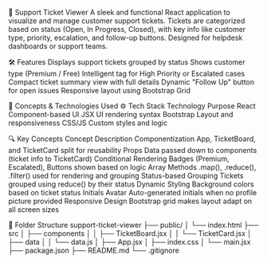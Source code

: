 🎫 Support Ticket Viewer
    A sleek and functional React application to visualize and manage customer support tickets. Tickets are categorized based on status (Open, In Progress, Closed), with key info like customer type, priority, escalation, and follow-up buttons. Designed for helpdesk dashboards or support teams.

🛠️ Features
    Displays support tickets grouped by status
    Shows customer type (Premium / Free)
    Intelligent tag for High Priority or Escalated cases
    Compact ticket summary view with full details
    Dynamic "Follow Up" button for open issues
    Responsive layout using Bootstrap Grid

🧠 Concepts & Technologies Used
⚙️ Tech Stack
Technology	                    Purpose
React	                    Component-based UI
JSX	                        UI rendering syntax
Bootstrap	                Layout and responsiveness
CSS/JS      	            Custom styles and logic

🔍 Key Concepts
Concept	                                Description
Componentization	        App, TicketBoard, and TicketCard split for reusability
Props	                    Data passed down to components (ticket info to TicketCard)
Conditional Rendering	    Badges (Premium, Escalated), Buttons shown based on logic
Array Methods	            .map(), .reduce(), .filter() used for rendering and grouping
Status-based Grouping	    Tickets grouped using reduce() by their status
Dynamic Styling	            Background colors based on ticket status
Initials Avatar	            Auto-generated initials when no profile picture provided
Responsive Design	        Bootstrap grid makes layout adapt on all screen sizes

📁 Folder Structure
    support-ticket-viewer
    ├── public/
    │   └── index.html
    ├── src
    │   ├── components
    │   │   ├── TicketBoard.jsx
    │   │   └── TicketCard.jsx
    │   ├── data
    │   │   └── data.js
    │   ├── App.jsx
    │   ├── index.css
    │   └── main.jsx
    ├── package.json
    ├── README.md
    └── .gitignore